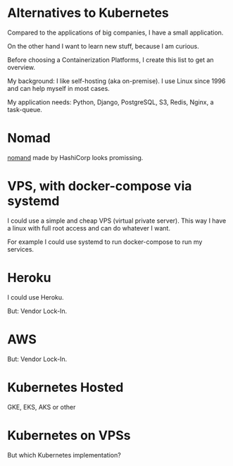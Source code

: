 # Alternatives to Kubernetes

Compared to the applications of big companies, I have a small application.

On the other hand I want to learn new stuff, because I am curious.

Before choosing a Containerization Platforms, I create this list to get an overview.

My background: I like self-hosting (aka on-premise). I use Linux since 1996 and
can help myself in most cases.

My application needs: Python, Django, PostgreSQL, S3, Redis, Nginx, a task-queue.

# Nomad

[nomand](https://www.nomadproject.io/) made by HashiCorp looks promissing. 

# VPS, with docker-compose via systemd

I could use a simple and cheap VPS (virtual private server). This way I have a linux
with full root access and can do whatever I want.

For example I could use systemd to run docker-compose to run my services.

# Heroku

I could use Heroku.

But: Vendor Lock-In.

# AWS

But: Vendor Lock-In.

# Kubernetes Hosted

GKE, EKS, AKS or other 

# Kubernetes on VPSs

But which Kubernetes implementation?



